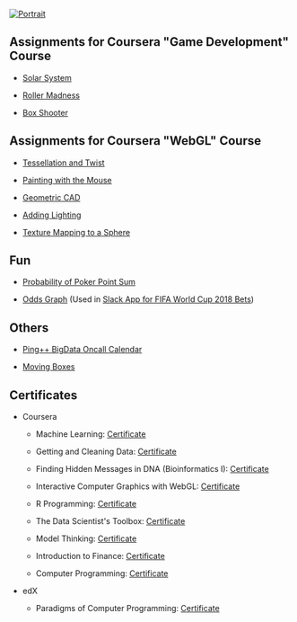 [![Portrait](https://charles-wangkai.github.io/favicon-96x96.png)](https://github.com/charles-wangkai)

## Assignments for Coursera "Game Development" Course

* [Solar System](http://charles-wangkai.github.io/unity3d/WebGL/Solar%20System/index.html)

* [Roller Madness](http://charles-wangkai.github.io/unity3d/WebGL/Roller%20Madness/index.html)

* [Box Shooter](http://charles-wangkai.github.io/unity3d/WebGL/Box%20Shooter/index.html)

## Assignments for Coursera "WebGL" Course

* [Tessellation and Twist](http://charles-wangkai.github.io/Assignments/tessellation_twist.html)

* [Painting with the Mouse](http://charles-wangkai.github.io/Assignments/painting_with_the_mouse.html)

* [Geometric CAD](http://charles-wangkai.github.io/Assignments/geometric_cad.html)

* [Adding Lighting](http://charles-wangkai.github.io/Assignments/lighting.html)

* [Texture Mapping to a Sphere](http://charles-wangkai.github.io/Assignments/texture_mapping.html)

## Fun

* [Probability of Poker Point Sum](http://charles-wangkai.github.io/fun/pokers.html)

* [Odds Graph](http://charles-wangkai.github.io/fun/world_cup_2018_odds.html?other_total=200.0&same_total=185.0) (Used in [Slack App for FIFA World Cup 2018 Bets](https://github.com/charles-wangkai/betbot_worldcup2018))

## Others

* [Ping++ BigData Oncall Calendar](http://charles-wangkai.github.io/pingxx/bigdata-oncall-calendar.html)

* [Moving Boxes](http://charles-wangkai.github.io/moving_boxes.html)

## Certificates

* Coursera
    
    * Machine Learning: [Certificate](http://charles-wangkai.github.io/certificates/certificate_machine_learning.pdf)

    * Getting and Cleaning Data: [Certificate](http://charles-wangkai.github.io/certificates/certificate_getting_and_cleaning_data.pdf)

    * Finding Hidden Messages in DNA (Bioinformatics I): [Certificate](http://charles-wangkai.github.io/certificates/certificate_bioinformatics_1.pdf)

    * Interactive Computer Graphics with WebGL: [Certificate](http://charles-wangkai.github.io/certificates/certificate_webgl.pdf)

    * R Programming: [Certificate](http://charles-wangkai.github.io/certificates/certificate_r_programming.pdf)

    * The Data Scientist's Toolbox: [Certificate](http://charles-wangkai.github.io/certificates/certificate_data_scientist_toolbox.pdf)

    * Model Thinking: [Certificate](http://charles-wangkai.github.io/certificates/certificate_model_thinking.pdf)

    * Introduction to Finance: [Certificate](http://charles-wangkai.github.io/certificates/certificate_finance.pdf)

    * Computer Programming: [Certificate](http://charles-wangkai.github.io/certificates/certificate_computer_programming.pdf)

* edX

    * Paradigms of Computer Programming: [Certificate](https://courses.edx.org/certificates/c952c7addbe34438a45c316752969049)
